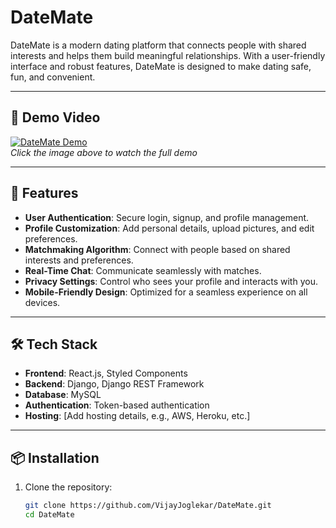 # DateMate

DateMate is a modern dating platform that connects people with shared interests and helps them build meaningful relationships. With a user-friendly interface and robust features, DateMate is designed to make dating safe, fun, and convenient.

---

## 🎥 Demo Video
[![DateMate Demo](https://img.youtube.com/vi/YKhqYJsnAVw/0.jpg)](https://youtu.be/YKhqYJsnAVw)  
*Click the image above to watch the full demo*

---

## 🚀 Features

- **User Authentication**: Secure login, signup, and profile management.
- **Profile Customization**: Add personal details, upload pictures, and edit preferences.
- **Matchmaking Algorithm**: Connect with people based on shared interests and preferences.
- **Real-Time Chat**: Communicate seamlessly with matches.
- **Privacy Settings**: Control who sees your profile and interacts with you.
- **Mobile-Friendly Design**: Optimized for a seamless experience on all devices.

---

## 🛠️ Tech Stack

- **Frontend**: React.js, Styled Components
- **Backend**: Django, Django REST Framework
- **Database**: MySQL
- **Authentication**: Token-based authentication
- **Hosting**: [Add hosting details, e.g., AWS, Heroku, etc.]

---

## 📦 Installation

1. Clone the repository:
   ```bash
   git clone https://github.com/VijayJoglekar/DateMate.git
   cd DateMate
